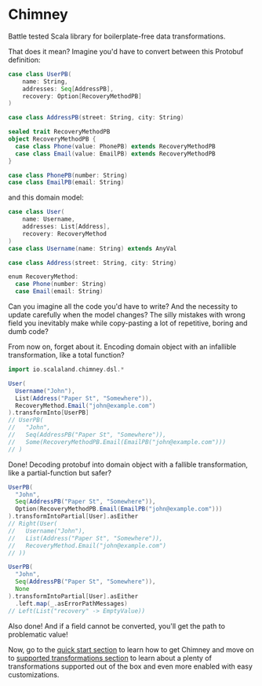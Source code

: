 # Chimney

Battle tested Scala library for boilerplate-free data transformations.

That does it mean? Imagine you'd have to convert between this Protobuf definition:

```scala
case class UserPB(
    name: String,
    addresses: Seq[AddressPB],
    recovery: Option[RecoveryMethodPB]
)

case class AddressPB(street: String, city: String)

sealed trait RecoveryMethodPB
object RecoveryMethodPB {
  case class Phone(value: PhonePB) extends RecoveryMethodPB
  case class Email(value: EmailPB) extends RecoveryMethodPB
}

case class PhonePB(number: String)
case class EmailPB(email: String)
```

and this domain model:

```scala
case class User(
    name: Username,
    addresses: List[Address],
    recovery: RecoveryMethod
)
case class Username(name: String) extends AnyVal

case class Address(street: String, city: String)

enum RecoveryMethod:
  case Phone(number: String)
  case Email(email: String)
```

Can you imagine all the code you'd have to write? And the necessity to update carefully when the model changes? The
silly mistakes with wrong field you inevitably make while copy-pasting a lot of repetitive, boring and dumb code?

From now on, forget about it. Encoding domain object with an infallible transformation, like a total function?

```scala
import io.scalaland.chimney.dsl.*

User(
  Username("John"),
  List(Address("Paper St", "Somewhere")),
  RecoveryMethod.Email("john@example.com")
).transformInto[UserPB]
// UserPB(
//   "John",
//   Seq(AddressPB("Paper St", "Somewhere")),
//   Some(RecoveryMethodPB.Email(EmailPB("john@example.com")))
// )
```

Done! Decoding protobuf into domain object with a fallible transformation, like a partial-function but safer?

```scala
UserPB(
  "John",
  Seq(AddressPB("Paper St", "Somewhere")),
  Option(RecoveryMethodPB.Email(EmailPB("john@example.com")))
).transformIntoPartial[User].asEither
// Right(User(
//   Username("John"),
//   List(Address("Paper St", "Somewhere")),
//   RecoveryMethod.Email("john@example.com")
// ))

UserPB(
  "John",
  Seq(AddressPB("Paper St", "Somewhere")),
  None
).transformIntoPartial[User].asEither
  .left.map(_.asErrorPathMessages)
// Left(List("recovery" -> EmptyValue))
```

Also done! And if a field cannot be converted, you'll get the path to problematic value!

Now, go to the [quick start section](/quickstart/) to learn how to get Chimney and move on
to [supported transformations section](/supported-transformations/) to learn about a plenty of transformations
supported out of the box and even more enabled with easy customizations.
